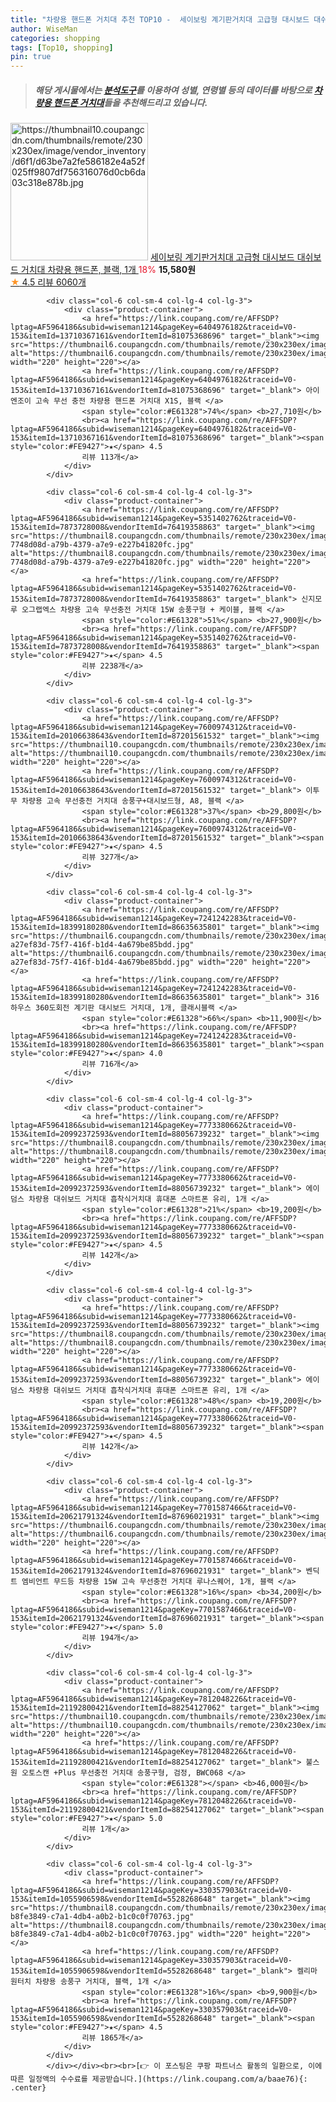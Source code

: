 ```yaml
---
title: "차량용 핸드폰 거치대 추천 TOP10 -  세이보링 계기판거치대 고급형 대시보드 대쉬보드 거치대 차량용 핸드폰, 블랙, 1개 "
author: WiseMan
categories: shopping
tags: [Top10, shopping]
pin: true
---
```


> ##### 해당 게시물에서는 [**분석도구**](https://itemscout.io/)를 이용하여 **성별**, **연령별** 등의 데이터를 바탕으로 [**차량용 핸드폰 거치대**](https://link.coupang.com/a/baae76)들을 추천해드리고 있습니다.
<div class="container"><div class="row">
            <div class="col-6 col-sm-4 col-lg-4 col-lg-3">
                <div class="product-container">
                    <a href="https://link.coupang.com/re/AFFSDP?lptag=AF5964186&subid=wiseman1214&pageKey=6729442963&traceid=V0-153&itemId=15675202173&vendorItemId=82890677841" target="_blank"><img src="https://thumbnail10.coupangcdn.com/thumbnails/remote/230x230ex/image/vendor_inventory/d6f1/d63be7a2fe586182e4a52f025ff9807df756316076d0cb6da03c318e878b.jpg" alt="https://thumbnail10.coupangcdn.com/thumbnails/remote/230x230ex/image/vendor_inventory/d6f1/d63be7a2fe586182e4a52f025ff9807df756316076d0cb6da03c318e878b.jpg" width="220" height="220"></a>
                    <a href="https://link.coupang.com/re/AFFSDP?lptag=AF5964186&subid=wiseman1214&pageKey=6729442963&traceid=V0-153&itemId=15675202173&vendorItemId=82890677841" target="_blank"> 세이보링 계기판거치대 고급형 대시보드 대쉬보드 거치대 차량용 핸드폰, 블랙, 1개 </a>
                    <span style="color:#E61328">18%</span> <b>15,580원</b>
                    <br><a href="https://link.coupang.com/re/AFFSDP?lptag=AF5964186&subid=wiseman1214&pageKey=6729442963&traceid=V0-153&itemId=15675202173&vendorItemId=82890677841" target="_blank"><span style="color:#FE9427">★</span> 4.5
                    리뷰 6060개</a>
                </div>
            </div>
            
            <div class="col-6 col-sm-4 col-lg-4 col-lg-3">
                <div class="product-container">
                    <a href="https://link.coupang.com/re/AFFSDP?lptag=AF5964186&subid=wiseman1214&pageKey=6404976182&traceid=V0-153&itemId=13710367161&vendorItemId=81075368696" target="_blank"><img src="https://thumbnail6.coupangcdn.com/thumbnails/remote/230x230ex/image/vendor_inventory/ecc9/01691e23e87321400fd23d79b55296e6ec98f2cde4145830c3d489dcf5ce.jpg" alt="https://thumbnail6.coupangcdn.com/thumbnails/remote/230x230ex/image/vendor_inventory/ecc9/01691e23e87321400fd23d79b55296e6ec98f2cde4145830c3d489dcf5ce.jpg" width="220" height="220"></a>
                    <a href="https://link.coupang.com/re/AFFSDP?lptag=AF5964186&subid=wiseman1214&pageKey=6404976182&traceid=V0-153&itemId=13710367161&vendorItemId=81075368696" target="_blank"> 아이엔조이 고속 무선 충전 차량용 핸드폰 거치대 X1S, 블랙 </a>
                    <span style="color:#E61328">74%</span> <b>27,710원</b>
                    <br><a href="https://link.coupang.com/re/AFFSDP?lptag=AF5964186&subid=wiseman1214&pageKey=6404976182&traceid=V0-153&itemId=13710367161&vendorItemId=81075368696" target="_blank"><span style="color:#FE9427">★</span> 4.5
                    리뷰 113개</a>
                </div>
            </div>
            
            <div class="col-6 col-sm-4 col-lg-4 col-lg-3">
                <div class="product-container">
                    <a href="https://link.coupang.com/re/AFFSDP?lptag=AF5964186&subid=wiseman1214&pageKey=5351402762&traceid=V0-153&itemId=7873728008&vendorItemId=76419358863" target="_blank"><img src="https://thumbnail8.coupangcdn.com/thumbnails/remote/230x230ex/image/retail/images/568046313657478-7748d08d-a79b-4379-a7e9-e227b41820fc.jpg" alt="https://thumbnail8.coupangcdn.com/thumbnails/remote/230x230ex/image/retail/images/568046313657478-7748d08d-a79b-4379-a7e9-e227b41820fc.jpg" width="220" height="220"></a>
                    <a href="https://link.coupang.com/re/AFFSDP?lptag=AF5964186&subid=wiseman1214&pageKey=5351402762&traceid=V0-153&itemId=7873728008&vendorItemId=76419358863" target="_blank"> 신지모루 오그랩엑스 차량용 고속 무선충전 거치대 15W 송풍구형 + 케이블, 블랙 </a>
                    <span style="color:#E61328">51%</span> <b>27,900원</b>
                    <br><a href="https://link.coupang.com/re/AFFSDP?lptag=AF5964186&subid=wiseman1214&pageKey=5351402762&traceid=V0-153&itemId=7873728008&vendorItemId=76419358863" target="_blank"><span style="color:#FE9427">★</span> 4.5
                    리뷰 2238개</a>
                </div>
            </div>
            
            <div class="col-6 col-sm-4 col-lg-4 col-lg-3">
                <div class="product-container">
                    <a href="https://link.coupang.com/re/AFFSDP?lptag=AF5964186&subid=wiseman1214&pageKey=7600974312&traceid=V0-153&itemId=20106638643&vendorItemId=87201561532" target="_blank"><img src="https://thumbnail10.coupangcdn.com/thumbnails/remote/230x230ex/image/vendor_inventory/bffd/6724b7183efdca9d324e558501f8edee12dd26de5fa3deaf376273d88425.jpg" alt="https://thumbnail10.coupangcdn.com/thumbnails/remote/230x230ex/image/vendor_inventory/bffd/6724b7183efdca9d324e558501f8edee12dd26de5fa3deaf376273d88425.jpg" width="220" height="220"></a>
                    <a href="https://link.coupang.com/re/AFFSDP?lptag=AF5964186&subid=wiseman1214&pageKey=7600974312&traceid=V0-153&itemId=20106638643&vendorItemId=87201561532" target="_blank"> 이투무 차량용 고속 무선충전 거치대 송풍구+대시보드형, A8, 블랙 </a>
                    <span style="color:#E61328">37%</span> <b>29,800원</b>
                    <br><a href="https://link.coupang.com/re/AFFSDP?lptag=AF5964186&subid=wiseman1214&pageKey=7600974312&traceid=V0-153&itemId=20106638643&vendorItemId=87201561532" target="_blank"><span style="color:#FE9427">★</span> 4.5
                    리뷰 327개</a>
                </div>
            </div>
            
            <div class="col-6 col-sm-4 col-lg-4 col-lg-3">
                <div class="product-container">
                    <a href="https://link.coupang.com/re/AFFSDP?lptag=AF5964186&subid=wiseman1214&pageKey=7241242283&traceid=V0-153&itemId=18399180280&vendorItemId=86635635801" target="_blank"><img src="https://thumbnail6.coupangcdn.com/thumbnails/remote/230x230ex/image/retail/images/558737304630574-a27ef83d-75f7-416f-b1d4-4a679be85bdd.jpg" alt="https://thumbnail6.coupangcdn.com/thumbnails/remote/230x230ex/image/retail/images/558737304630574-a27ef83d-75f7-416f-b1d4-4a679be85bdd.jpg" width="220" height="220"></a>
                    <a href="https://link.coupang.com/re/AFFSDP?lptag=AF5964186&subid=wiseman1214&pageKey=7241242283&traceid=V0-153&itemId=18399180280&vendorItemId=86635635801" target="_blank"> 316하우스 360도회전 계기판 대시보드 거치대, 1개, 클래시블랙 </a>
                    <span style="color:#E61328">66%</span> <b>11,900원</b>
                    <br><a href="https://link.coupang.com/re/AFFSDP?lptag=AF5964186&subid=wiseman1214&pageKey=7241242283&traceid=V0-153&itemId=18399180280&vendorItemId=86635635801" target="_blank"><span style="color:#FE9427">★</span> 4.0
                    리뷰 716개</a>
                </div>
            </div>
            
            <div class="col-6 col-sm-4 col-lg-4 col-lg-3">
                <div class="product-container">
                    <a href="https://link.coupang.com/re/AFFSDP?lptag=AF5964186&subid=wiseman1214&pageKey=7773380662&traceid=V0-153&itemId=20992372593&vendorItemId=88056739232" target="_blank"><img src="https://thumbnail8.coupangcdn.com/thumbnails/remote/230x230ex/image/vendor_inventory/a144/3decf12c1ae23baf2e4c9c6488d4988641cb5ff13d94182955a061186aa0.jpg" alt="https://thumbnail8.coupangcdn.com/thumbnails/remote/230x230ex/image/vendor_inventory/a144/3decf12c1ae23baf2e4c9c6488d4988641cb5ff13d94182955a061186aa0.jpg" width="220" height="220"></a>
                    <a href="https://link.coupang.com/re/AFFSDP?lptag=AF5964186&subid=wiseman1214&pageKey=7773380662&traceid=V0-153&itemId=20992372593&vendorItemId=88056739232" target="_blank"> 에이덤스 차량용 대쉬보드 거치대 흡착식거치대 휴대폰 스마트폰 유리, 1개 </a>
                    <span style="color:#E61328">21%</span> <b>19,200원</b>
                    <br><a href="https://link.coupang.com/re/AFFSDP?lptag=AF5964186&subid=wiseman1214&pageKey=7773380662&traceid=V0-153&itemId=20992372593&vendorItemId=88056739232" target="_blank"><span style="color:#FE9427">★</span> 4.5
                    리뷰 142개</a>
                </div>
            </div>
            
            <div class="col-6 col-sm-4 col-lg-4 col-lg-3">
                <div class="product-container">
                    <a href="https://link.coupang.com/re/AFFSDP?lptag=AF5964186&subid=wiseman1214&pageKey=7773380662&traceid=V0-153&itemId=20992372593&vendorItemId=88056739232" target="_blank"><img src="https://thumbnail8.coupangcdn.com/thumbnails/remote/230x230ex/image/vendor_inventory/a144/3decf12c1ae23baf2e4c9c6488d4988641cb5ff13d94182955a061186aa0.jpg" alt="https://thumbnail8.coupangcdn.com/thumbnails/remote/230x230ex/image/vendor_inventory/a144/3decf12c1ae23baf2e4c9c6488d4988641cb5ff13d94182955a061186aa0.jpg" width="220" height="220"></a>
                    <a href="https://link.coupang.com/re/AFFSDP?lptag=AF5964186&subid=wiseman1214&pageKey=7773380662&traceid=V0-153&itemId=20992372593&vendorItemId=88056739232" target="_blank"> 에이덤스 차량용 대쉬보드 거치대 흡착식거치대 휴대폰 스마트폰 유리, 1개 </a>
                    <span style="color:#E61328">48%</span> <b>19,200원</b>
                    <br><a href="https://link.coupang.com/re/AFFSDP?lptag=AF5964186&subid=wiseman1214&pageKey=7773380662&traceid=V0-153&itemId=20992372593&vendorItemId=88056739232" target="_blank"><span style="color:#FE9427">★</span> 4.5
                    리뷰 142개</a>
                </div>
            </div>
            
            <div class="col-6 col-sm-4 col-lg-4 col-lg-3">
                <div class="product-container">
                    <a href="https://link.coupang.com/re/AFFSDP?lptag=AF5964186&subid=wiseman1214&pageKey=7701587466&traceid=V0-153&itemId=20621791324&vendorItemId=87696021931" target="_blank"><img src="https://thumbnail6.coupangcdn.com/thumbnails/remote/230x230ex/image/vendor_inventory/78b7/ee688a92e395243b331197293e2b15c5bec7ad6b79c76a954d13af895e4e.jpg" alt="https://thumbnail6.coupangcdn.com/thumbnails/remote/230x230ex/image/vendor_inventory/78b7/ee688a92e395243b331197293e2b15c5bec7ad6b79c76a954d13af895e4e.jpg" width="220" height="220"></a>
                    <a href="https://link.coupang.com/re/AFFSDP?lptag=AF5964186&subid=wiseman1214&pageKey=7701587466&traceid=V0-153&itemId=20621791324&vendorItemId=87696021931" target="_blank"> 벤딕트 엠비언트 무드등 차량용 15W 고속 무선충전 거치대 루나스퀘어, 1개, 블랙 </a>
                    <span style="color:#E61328">16%</span> <b>34,200원</b>
                    <br><a href="https://link.coupang.com/re/AFFSDP?lptag=AF5964186&subid=wiseman1214&pageKey=7701587466&traceid=V0-153&itemId=20621791324&vendorItemId=87696021931" target="_blank"><span style="color:#FE9427">★</span> 5.0
                    리뷰 194개</a>
                </div>
            </div>
            
            <div class="col-6 col-sm-4 col-lg-4 col-lg-3">
                <div class="product-container">
                    <a href="https://link.coupang.com/re/AFFSDP?lptag=AF5964186&subid=wiseman1214&pageKey=7812048226&traceid=V0-153&itemId=21192800421&vendorItemId=88254127062" target="_blank"><img src="https://thumbnail10.coupangcdn.com/thumbnails/remote/230x230ex/image/rs_quotation_api/3ovrf5ra/9df565a793f1436c8e94ef3bfe7c8e45.jpg" alt="https://thumbnail10.coupangcdn.com/thumbnails/remote/230x230ex/image/rs_quotation_api/3ovrf5ra/9df565a793f1436c8e94ef3bfe7c8e45.jpg" width="220" height="220"></a>
                    <a href="https://link.coupang.com/re/AFFSDP?lptag=AF5964186&subid=wiseman1214&pageKey=7812048226&traceid=V0-153&itemId=21192800421&vendorItemId=88254127062" target="_blank"> 불스원 오토스캔 +Plus 무선충전 거치대 송풍구형, 검정, BWC068 </a>
                    <span style="color:#E61328"></span> <b>46,000원</b>
                    <br><a href="https://link.coupang.com/re/AFFSDP?lptag=AF5964186&subid=wiseman1214&pageKey=7812048226&traceid=V0-153&itemId=21192800421&vendorItemId=88254127062" target="_blank"><span style="color:#FE9427">★</span> 5.0
                    리뷰 1개</a>
                </div>
            </div>
            
            <div class="col-6 col-sm-4 col-lg-4 col-lg-3">
                <div class="product-container">
                    <a href="https://link.coupang.com/re/AFFSDP?lptag=AF5964186&subid=wiseman1214&pageKey=330357903&traceid=V0-153&itemId=1055906598&vendorItemId=5528268648" target="_blank"><img src="https://thumbnail8.coupangcdn.com/thumbnails/remote/230x230ex/image/retail/images/4798164695728962-b8fe3849-c7a1-4db4-a0b2-b1c0c0f70763.jpg" alt="https://thumbnail8.coupangcdn.com/thumbnails/remote/230x230ex/image/retail/images/4798164695728962-b8fe3849-c7a1-4db4-a0b2-b1c0c0f70763.jpg" width="220" height="220"></a>
                    <a href="https://link.coupang.com/re/AFFSDP?lptag=AF5964186&subid=wiseman1214&pageKey=330357903&traceid=V0-153&itemId=1055906598&vendorItemId=5528268648" target="_blank"> 켈리마 원터치 차량용 송풍구 거치대, 블랙, 1개 </a>
                    <span style="color:#E61328">16%</span> <b>9,900원</b>
                    <br><a href="https://link.coupang.com/re/AFFSDP?lptag=AF5964186&subid=wiseman1214&pageKey=330357903&traceid=V0-153&itemId=1055906598&vendorItemId=5528268648" target="_blank"><span style="color:#FE9427">★</span> 4.5
                    리뷰 1865개</a>
                </div>
            </div>
            </div></div><br><br>[👉 이 포스팅은 쿠팡 파트너스 활동의 일환으로, 이에 따른 일정액의 수수료를 제공받습니다.](https://link.coupang.com/a/baae76){: .center}